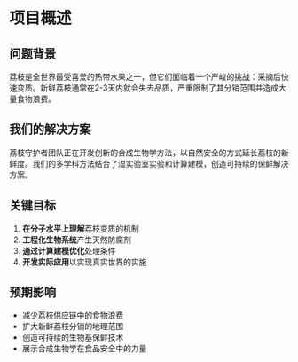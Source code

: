 # 项目概述

## 问题背景

荔枝是全世界最受喜爱的热带水果之一，但它们面临着一个严峻的挑战：采摘后快速变质。新鲜荔枝通常在2-3天内就会失去品质，严重限制了其分销范围并造成大量食物浪费。

## 我们的解决方案

荔枝守护者团队正在开发创新的合成生物学方法，以自然安全的方式延长荔枝的新鲜度。我们的多学科方法结合了湿实验室实验和计算建模，创造可持续的保鲜解决方案。

## 关键目标

1. **在分子水平上理解**荔枝变质的机制
2. **工程化生物系统**产生天然防腐剂
3. **通过计算建模优化**处理条件
4. **开发实际应用**以实现真实世界的实施

## 预期影响

- 减少荔枝供应链中的食物浪费
- 扩大新鲜荔枝分销的地理范围
- 创造可持续的生物基保鲜技术
- 展示合成生物学在食品安全中的力量